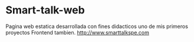 # Smart-talk-web
Pagina web estatica desarrollada con fines didacticos
uno de mis primeros proyectos Frontend tambien.
http://www.smarttalkspe.com
